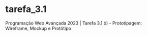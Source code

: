 # tarefa_3.1
Programação Web Avançada 2023 | Tarefa 3.1 b) - Prototipagem: Wireframe, Mockup e Protótipo
